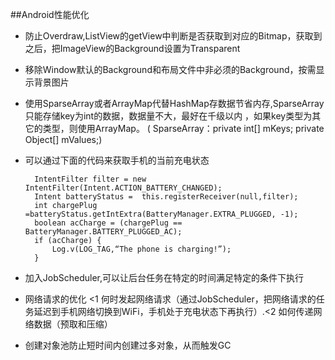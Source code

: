 ##Android性能优化

+ 防止Overdraw,ListView的getView中判断是否获取到对应的Bitmap，获取到之后，把ImageView的Background设置为Transparent

+ 移除Window默认的Background和布局文件中非必须的Background，按需显示背景图片

+ 使用SparseArray或者ArrayMap代替HashMap存数据节省内存,SparseArray只能存储key为int的数据，数据量不大，最好在千级以内
，如果key类型为其它的类型，则使用ArrayMap。
( SparseArray：private int[] mKeys;
    		 private Object[] mValues;)

+ 可以通过下面的代码来获取手机的当前充电状态

		IntentFilter filter = new 			IntentFilter(Intent.ACTION_BATTERY_CHANGED);
		Intent batteryStatus = 	this.registerReceiver(null,filter);
		int chargePlug =batteryStatus.getIntExtra(BatteryManager.EXTRA_PLUGGED, -1);
		boolean acCharge = (chargePlug == 	BatteryManager.BATTERY_PLUGGED_AC);
		if (acCharge) {
    		Log.v(LOG_TAG,“The phone is charging!”);
		}
+ 加入JobScheduler,可以让后台任务在特定的时间满足特定的条件下执行

+ 网络请求的优化 <1 何时发起网络请求（通过JobScheduler，把网络请求的任务延迟到手机网络切换到WiFi，手机处于充电状态下再执行）.<2 
如何传递网络数据（预取和压缩）

+ 创建对象池防止短时间内创建过多对象，从而触发GC



